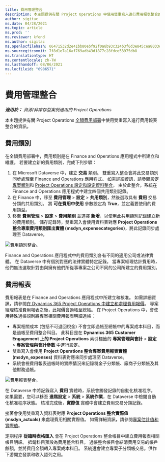 ```yaml
---
title: 費用管理整合
description: 本主題提供有關 Project Operations 中使用雙重寫入進行費用報表整合的資訊。
author: sigitac
ms.date: 04/28/2021
ms.topic: article
ms.prod: ''
ms.reviewer: kfend
ms.author: sigitac
ms.openlocfilehash: 06471532d2e41bb80ebf92f0a8b93c324b3f6d3e845cea8033d85d291ea237eb
ms.sourcegitcommit: 7f8d1e7a16af769adb43d1877c28fdce53975db8
ms.translationtype: HT
ms.contentlocale: zh-TW
ms.lasthandoff: 08/06/2021
ms.locfileid: "6986571"
---
```

# <a name="expense-management-integration"></a>費用管理整合

_**適用於：** 資源/非庫存型案例適用的 Project Operations_

本主題提供有關 Project Operations [全額費用部署](../expense/expense-overview.md)中使用雙重寫入進行費用報表整合的資訊。

## <a name="expense-categories"></a>費用類別

在全額費用部署中，費用類別是在 Finance and Operations 應用程式中所建立和維護。 若要建立新的費用類別，完成下列步驟：

1. 在 Microsoft Dataverse 中，建立 **交易** 類別。 雙重寫入整合會將此交易類別同步處理至 Finance and Operations 應用程式。 如需詳細資訊，請參閱[設定專案類別](/dynamics365/project-operations/project-accounting/configure-project-categories)和 [Project Operations 設定和設定資料整合](resource-dual-write-setup-integration.md)。 由於此整合，系統在 Finance and Operations 應用程式中建立四個共用類別記錄。
2. 在 Finance 中，移至 **費用管理** > **設定** > **共用類別**，然後選取具有 **費用** 交易分類的共用類別。 將 **可在費用中使用** 參數設定為 **True**，並定義要使用的費用類型。
3. 移至 **費用管理** > **設定** > **費用類別** 並選擇 **新增**，以使用此共用類別記錄建立新的費用類別。 儲存記錄時，雙重寫入會使用資料表對應 **Project Operations 整合專案費用類別匯出實體 (msdyn\_expensecategories)**，將此記錄同步處理至 Dataverse。

  ![費用類別整合。](./media/DW6ExpenseCategories.png)

Finance and Operations 應用程式中的費用類別各有不同的適用公司或法律實體。 在 Dataverse 中有個別對應的法律實體特定記錄。 當專案經理估計費用時，他們無法選取針對由與擁有他們所從事專案之公司不同的公司所建立的費用類別。 

## <a name="expense-reports"></a>費用報表

費用報表是在 Finance and Operations 應用程式中所建立和核准。 如需詳細資訊，請參閱[在 Dynamics 365 Project Operations 中建立和處理費用報價](/learn/modules/create-process-expense-reports/)。 專案經理核准費用報表之後，此報價會過帳至總帳。 在 Project Operations 中，會使用特殊過帳規則將專案相關費用報表明細過帳：

  - 專案相關成本 (包括不可退回稅金) 不會立即過帳至總帳中的專案成本科目，而是過帳至費用整合科目。 此科目是在 **Dynamics 365 Customer Engagement 上的 Project Operations** 索引標籤的 **專案管理與會計** > **設定** > **專案管理與會計參數** 中進行設定。
  - 雙重寫入會使用 **Project Operations 整合專案費用報表實體 (msdyn\_expenses)** 資料表對應來同步處理至 Dataverse。
  - 系統會視費用報表過帳時的實際情況來記錄稅金子分類帳、廠商子分類帳及其他財務過帳。

  ![費用報表整合。](./media/DW6ExpenseReports.png)

在 Dataverse 中將記錄寫入 **費用** 實體時，系統會觸發記錄的自動化核准程序。 如果需要，您可以移至 **進階設定** > **系統** > **系統作業**，在 Dataverse 中檢閱自動化核准程序狀態。 核准完成後，**實際值** 實體中會建立費用交易分類記錄。

接著會使用雙重寫入資料表對應 **Project Operations 整合實際值 (msdyn\_actuals)** 來處理費用相關實際值。 如需詳細資訊，請參閱[專案估計值和實際值](resource-dual-write-estimates-actuals.md)。

定期程序 **從臨時表格匯入** 會在 Project Operations 整合帳目中建立費用報表相關帳目明細。 抵銷科目預設為費用整合科目。 過帳整合帳目會結清費用交易的帳戶餘額，並將費用金額轉入專案成本科目。 系統還會建立專案子分類帳交易，供作下游開立發票和收入認列之用。
